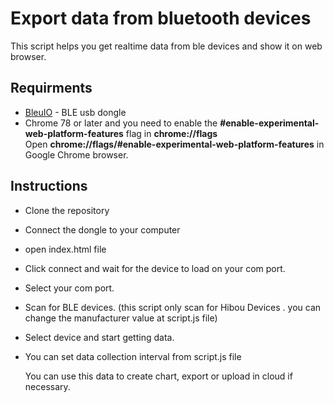 # Export data from bluetooth devices

This script helps you get realtime data from ble devices and show it on web browser.

## Requirments

- [BleuIO](https://www.bleuio.com/) - BLE usb dongle
- Chrome 78 or later and you need to enable the
  **#enable-experimental-web-platform-features** flag in **chrome://flags**  
  Open **chrome://flags/#enable-experimental-web-platform-features** in Google Chrome browser.

## Instructions

- Clone the repository
- Connect the dongle to your computer
- open index.html file
- Click connect and wait for the device to load on your com port.
- Select your com port.
- Scan for BLE devices. (this script only scan for Hibou Devices . you
  can change the manufacturer value at script.js file)
- Select device and start getting data.
- You can set data collection interval from script.js file

  You can use this data to create chart, export or upload in cloud if necessary.
